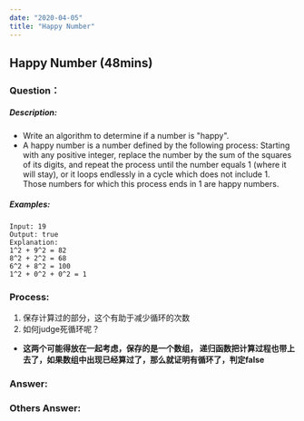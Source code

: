 ```yaml
---
date: "2020-04-05"
title: "Happy Number"
---
```


## Happy Number (48mins)

### Question：

##### Description:
* Write an algorithm to determine if a number is "happy".
* A happy number is a number defined by the following process: Starting with any positive integer, replace the number by the sum of the squares of its digits, and repeat the process until the number equals 1 (where it will stay), or it loops endlessly in a cycle which does not include 1. Those numbers for which this process ends in 1 are happy numbers.

<!-- ##### Note:
* Your algorithm should have a linear runtime complexity. Could you implement it without using extra memory? -->

##### Examples:
```
Input: 19
Output: true
Explanation:
1^2 + 9^2 = 82
8^2 + 2^2 = 68
6^2 + 8^2 = 100
1^2 + 0^2 + 0^2 = 1
```

### Process:
1. 保存计算过的部分，这个有助于减少循环的次数
2. 如何judge死循环呢？

- **这两个可能得放在一起考虑，保存的是一个数组，
递归函数把计算过程也带上去了，如果数组中出现已经算过了，那么就证明有循环了，判定false**

### Answer:

### Others Answer: